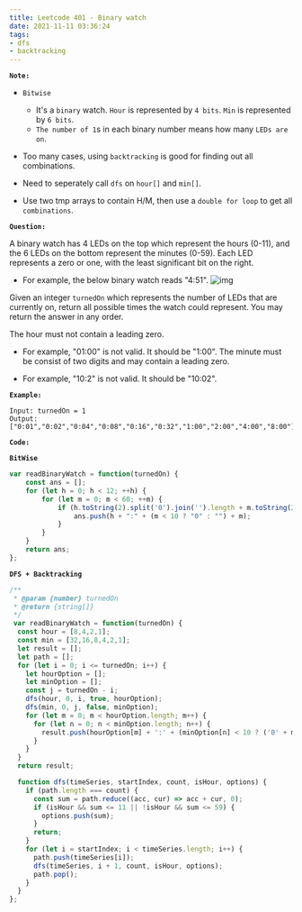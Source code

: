 ```yaml
---
title: Leetcode 401 - Binary watch
date: 2021-11-11 03:36:24
tags:
- dfs
- backtracking
---
```

**`Note:`**
- `Bitwise`
  - It's a `binary` watch. `Hour` is represented by `4 bits`. `Min` is represented by `6 bits`.
  - `The number of 1`s in each binary number means how many `LEDs are on`.

- Too many cases, using `backtracking` is good for finding out all combinations.
- Need to seperately call `dfs` on `hour[]` and `min[]`.
- Use two tmp arrays to contain H/M, then use a `double for loop` to get all `combinations`.

**`Question:`**

A binary watch has 4 LEDs on the top which represent the hours (0-11), and the 6 LEDs on the bottom represent the minutes (0-59). Each LED represents a zero or one, with the least significant bit on the right.

- For example, the below binary watch reads "4:51".
![img](https://assets.leetcode.com/uploads/2021/04/08/binarywatch.jpg)

Given an integer `turnedOn` which represents the number of LEDs that are currently on, return all possible times the watch could represent. You may return the answer in any order.

The hour must not contain a leading zero.

- For example, "01:00" is not valid. It should be "1:00".
The minute must be consist of two digits and may contain a leading zero.

- For example, "10:2" is not valid. It should be "10:02".

**`Example:`**
```
Input: turnedOn = 1
Output: ["0:01","0:02","0:04","0:08","0:16","0:32","1:00","2:00","4:00","8:00"]
```

**`Code:`**

**`BitWise`**
```javascript
var readBinaryWatch = function(turnedOn) {
    const ans = [];
    for (let h = 0; h < 12; ++h) {
        for (let m = 0; m < 60; ++m) {
            if (h.toString(2).split('0').join('').length + m.toString(2).split('0').join('').length === turnedOn) {
                ans.push(h + ":" + (m < 10 ? "0" : "") + m);
            }
        }
    }
    return ans;
};
```

**`DFS + Backtracking`**
```javascript
/**
 * @param {number} turnedOn
 * @return {string[]}
 */
 var readBinaryWatch = function(turnedOn) {
  const hour = [8,4,2,1];
  const min = [32,16,8,4,2,1];
  let result = [];
  let path = [];
  for (let i = 0; i <= turnedOn; i++) {
    let hourOption = [];
    let minOption = [];
    const j = turnedOn - i;
    dfs(hour, 0, i, true, hourOption);
    dfs(min, 0, j, false, minOption);
    for (let m = 0; m < hourOption.length; m++) {
      for (let n = 0; n < minOption.length; n++) {
        result.push(hourOption[m] + ':' + (minOption[n] < 10 ? ('0' + minOption[n]) : minOption[n]));
      }
    }
  }
  return result;

  function dfs(timeSeries, startIndex, count, isHour, options) {
    if (path.length === count) {
      const sum = path.reduce((acc, cur) => acc + cur, 0);
      if (isHour && sum <= 11 || !isHour && sum <= 59) {
        options.push(sum);
      }
      return;
    }
    for (let i = startIndex; i < timeSeries.length; i++) {
      path.push(timeSeries[i]);
      dfs(timeSeries, i + 1, count, isHour, options);
      path.pop();
    }
  }
};
```